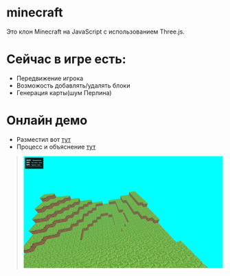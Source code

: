 # minecraft
Это клон Minecraft на JavaScript с использованием Three.js.

# Сейчас в игре есть:
- Передвижение игрока
- Возможость добавлять/удалять блоки
- Генерация карты(шум Перлина)

# Онлайн демо
- Разместил вот [тут](https://epiclegend.ru/demo/minecraft)
- Процесс и объяснение [тут](https://youtu.be/_isuLrCbx6c)

> ![Screen 1](screen/welcome.png)
